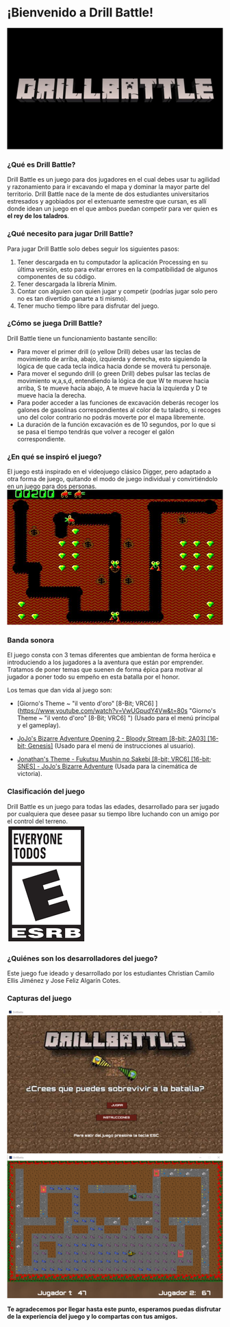 # ¡Bienvenido a Drill Battle!  
![Portada](https://github.com/Computer-Programming-I-UIS/game-drill-battle/blob/8ceb1f390f2337fe982fbc4b9c3c63d2d370e511/Imagenes/WhatsApp%20Image%202021-10-07%20at%209.23.24%20PM.jpeg)
### ¿Qué es Drill Battle?
Drill Battle es un juego para dos jugadores en el cual debes usar tu agilidad y razonamiento para ir excavando el mapa y dominar la mayor parte del territorio. Drill Battle nace de la mente de dos estudiantes universitarios estresados y agobiados por el extenuante semestre que cursan, es allí donde idean un juego en el que ambos puedan competir para ver quien es **el rey de los taladros**.
### ¿Qué necesito para jugar Drill Battle?
Para jugar Drill Battle solo debes seguir los siguientes pasos:
1.  Tener descargada en tu computador la aplicación Processing en su última versión, esto para evitar errores en la compatibilidad de algunos componentes de su código.
2. Tener descargada la librería Minim.
3. Contar con alguien con quien jugar y competir (podrías jugar solo pero no es tan divertido ganarte a ti mismo).
4. Tener mucho tiempo libre para disfrutar del juego.

### ¿Cómo se juega Drill Battle?
Drill Battle tiene un funcionamiento bastante sencillo:
- Para mover el primer drill (o yellow Drill) debes usar las teclas de movimiento de arriba, abajo, izquierda y derecha, esto siguiendo la lógica de que cada tecla indica hacia donde se moverá tu personaje.
- Para mover el segundo drill (o green Drill) debes pulsar las teclas de movimiento w,a,s,d, entendiendo la lógica de que W te mueve hacia arriba, S te mueve hacia abajo, A te mueve hacia la izquierda y D te mueve hacia la derecha.
- Para poder acceder a las funciones de excavación deberás recoger los galones de gasolinas correspondientes al color de tu taladro, si recoges uno del color contrario no podrás moverte por el mapa libremente.
- La duración de la función excavación es de 10 segundos, por lo que si se pasa el tiempo tendrás que volver a recoger el galón correspondiente.

### ¿En qué se inspiró el juego?
El juego está inspirado en el videojuego clásico Digger, pero adaptado a otra forma de juego, quitando el modo de juego individual y convirtiéndolo en un juego para dos personas.    
![Digger](https://github.com/Computer-Programming-I-UIS/game-drill-battle/blob/8ceb1f390f2337fe982fbc4b9c3c63d2d370e511/Imagenes/Digger.jpg)

### Banda sonora
El juego consta con 3 temas diferentes que ambientan de forma heróica e introduciendo a los jugadores a la aventura que están por emprender. Tratamos de poner temas que suenen de forma épica para motivar al jugador a poner todo su empeño en esta batalla por el honor.

Los temas que dan vida al juego son:
- [Giorno's Theme ~ "il vento d'oro" [8-Bit; VRC6] ](https://www.youtube.com/watch?v=VwUGpudY4Vw&t=80s "Giorno's Theme ~ "il vento d'oro" [8-Bit; VRC6] ") (Usado para el menú principal y el gameplay).

- [JoJo's Bizarre Adventure Opening 2 - Bloody Stream [8-bit; 2A03] [16-bit; Genesis]](https://www.youtube.com/watch?v=8R-gALZveUQ&list=PLcIZDcuuu7Rxtr-uHU8229o4hLSs9jcI6&index=4 "JoJo's Bizarre Adventure Opening 2 - Bloody Stream [8-bit; 2A03] [16-bit; Genesis]") (Usado para el menú de instrucciones al usuario).

- [Jonathan's Theme - Fukutsu Mushin no Sakebi [8-bit; VRC6] [16-bit; SNES] - JoJo's Bizarre Adventure](https://www.youtube.com/watch?v=_gGJIbENt6U&t=9s "Jonathan's Theme - Fukutsu Mushin no Sakebi [8-bit; VRC6] [16-bit; SNES] - JoJo's Bizarre Adventure") (Usada para la cinemática de victoria).

### Clasificación del juego
Drill Battle es un juego para todas las edades, desarrollado para ser jugado por cualquiera que desee pasar su tiempo libre luchando con un amigo por el control del terreno.  
![Clasificacion](https://github.com/Computer-Programming-I-UIS/game-drill-battle/blob/8ceb1f390f2337fe982fbc4b9c3c63d2d370e511/Imagenes/descarga.png)

### ¿Quiénes son los desarrolladores del juego?
Este juego fue ideado y desarrollado por los estudiantes Christian Camilo Ellis Jiménez y Jose Feliz Algarín Cotes.

### Capturas del juego  
![Inicio](https://github.com/Computer-Programming-I-UIS/game-drill-battle/blob/8ceb1f390f2337fe982fbc4b9c3c63d2d370e511/Imagenes/Captura%20de%20pantalla%202021-10-07%20231753.png)  
![ingame](https://github.com/Computer-Programming-I-UIS/game-drill-battle/blob/8ceb1f390f2337fe982fbc4b9c3c63d2d370e511/Imagenes/Captura%20de%20pantalla%202021-10-07%20232047.png)  

 **Te agradecemos por llegar hasta este punto, esperamos puedas disfrutar de la experiencia del juego y lo compartas con tus amigos.**


